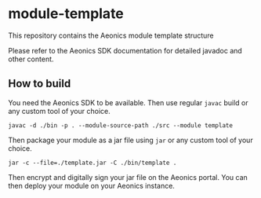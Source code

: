 # module-template
This repository contains the Aeonics module template structure

Please refer to the Aeonics SDK documentation for detailed javadoc and other content.

## How to build

You need the Aeonics SDK to be available. Then use regular `javac` build or any custom tool of your choice.

```
javac -d ./bin -p . --module-source-path ./src --module template
```

Then package your module as a jar file using `jar` or any custom tool of your choice.

```
jar -c --file=./template.jar -C ./bin/template .
```

Then encrypt and digitally sign your jar file on the Aeonics portal.
You can then deploy your module on your Aeonics instance.
